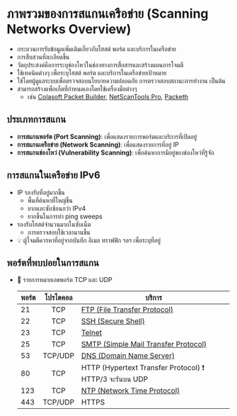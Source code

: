 
# ภาพรวมของการสแกนเครือข่าย (Scanning Networks Overview)

- กระบวนการรับข้อมูลเพิ่มเติมเกี่ยวกับโฮสต์ พอร์ต และบริการในเครือข่าย
- การสืบสวนที่ละเอียดขึ้น
- วัตถุประสงค์คือการระบุช่องโหว่ในช่องทางการสื่อสารและสร้างแผนการโจมตี
- ใช้เทคนิคต่างๆ เพื่อระบุโฮสต์ พอร์ต และบริการในเครือข่ายเป้าหมาย
- ใช้โดยผู้ดูแลระบบเพื่อตรวจสอบนโยบายความปลอดภัย การตรวจสอบสถานะการทำงาน เป็นต้น
- สามารถสร้างแพ็กเก็ตที่กำหนดเองโดยใช้เครื่องมือต่างๆ
  - เช่น [Colasoft Packet Builder](http://www.colasoft.com), [NetScanTools Pro](https://www.netscantools.com), [Packeth](http://packeth.sourceforge.net)

## ประเภทการสแกน

- **การสแกนพอร์ต (Port Scanning)**: เพื่อแสดงรายการพอร์ตและบริการที่เปิดอยู่
- **การสแกนเครือข่าย (Network Scanning)**: เพื่อแสดงรายการที่อยู่ IP
- **การสแกนช่องโหว่ (Vulnerability Scanning)**: เพื่อค้นหาการมีอยู่ของช่องโหว่ที่รู้จัก

## การสแกนในเครือข่าย IPv6

- IP รองรับที่อยู่มากขึ้น
  - พื้นที่ค้นหาที่ใหญ่ขึ้น
  - ยากและซับซ้อนกว่า IPv4
  - ยากขึ้นในการทำ ping sweeps
- รองรับโฮสต์จำนวนมากในซับเน็ต
  - การตรวจสอบใช้เวลานานขึ้น
- 💡 ผู้โจมตีควรหาที่อยู่จากบันทึก อีเมล ทราฟฟิก ฯลฯ เพื่อระบุที่อยู่

## พอร์ตที่พบบ่อยในการสแกน

- 📝 รายการหมายเลขพอร์ต TCP และ UDP

  | พอร์ต | โปรโตคอล | บริการ |
  | ---- |:--------:| ------- |
  | 21 | TCP | [FTP (File Transfer Protocol)](./../15-cryptography/encrypting-communication.md#ftp-file-transfer-protocol) |
  | 22 | TCP | [SSH (Secure Shell)](./../15-cryptography/tunneling-protocols.md#ssh-secure-shell) |
  | 23 | TCP | [Telnet](banner-grabbing.md#telnet) |
  | 25 | TCP | [SMTP (Simple Mail Transfer Protocol)](./../04-enumeration/enumeration-overview.md#smtp) |
  | 53 | TCP/UDP | [DNS (Domain Name Server)](./../04-enumeration/dns-enumeration.md#dns) |
  | 80 | TCP | HTTP (Hypertext Transfer Protocol) ❗ HTTP/3 จะรันบน UDP |
  | 123 | TCP | [NTP (Network Time Protocol)](./../04-enumeration/enumeration-overview.md#ntp) |
  | 443 | TCP/UDP | HTTPS | Hypertext Transfer Protocol Secure (HTTPS) |
